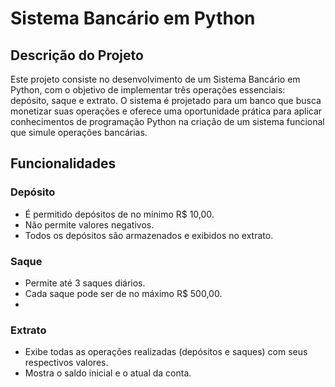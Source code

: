 # Sistema Bancário em Python

## Descrição do Projeto

Este projeto consiste no desenvolvimento de um Sistema Bancário em Python, com o objetivo de implementar três operações essenciais: depósito, saque e extrato. O sistema é projetado para um banco que busca monetizar suas operações e oferece uma oportunidade prática para aplicar conhecimentos de programação Python na criação de um sistema funcional que simule operações bancárias.

## Funcionalidades

### Depósito
- É permitido depósitos de no mínimo R$ 10,00.
- Não permite valores negativos.
- Todos os depósitos são armazenados e exibidos no extrato.

### Saque
- Permite até 3 saques diários.
- Cada saque pode ser de no máximo R$ 500,00.
- 
### Extrato
- Exibe todas as operações realizadas (depósitos e saques) com seus respectivos valores.
- Mostra o saldo inicial e o atual da conta.
